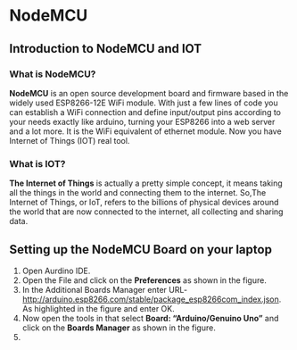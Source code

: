 # NodeMCU
## Introduction to NodeMCU and IOT
### What is NodeMCU?
**NodeMCU** is an open source development board and firmware based in the widely used ESP8266-12E WiFi module. With just a few lines of code you can establish a WiFi connection and define input/output pins according to your needs exactly like arduino, turning your ESP8266 into a web server and a lot more. It is the WiFi equivalent of ethernet module. Now you have Internet of Things (IOT) real tool.
### What is IOT?
**The Internet of Things** is actually a pretty simple concept, it means taking all the things in the world and connecting them to the internet. So,The Internet of Things, or IoT, refers to the billions of physical devices around the world that are now connected to the internet, all collecting and sharing data.
## Setting up the NodeMCU Board on your laptop
1. Open Aurdino IDE.
2. Open the File and click on the **Preferences** as shown in the figure.
3. In the Additional Boards Manager enter URL- http://arduino.esp8266.com/stable/package_esp8266com_index.json. As highlighted in the figure and enter OK.
4. Now open the tools in that select **Board: “Arduino/Genuino Uno”** and click on the **Boards Manager** as shown in the figure.
5. 
